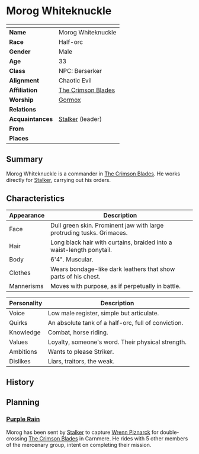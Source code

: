 # Morog Whiteknuckle

| []() | |
| --- | --- |
| **Name** | Morog Whiteknuckle |
| **Race** | Half-orc |
| **Gender** | Male |
| **Age** | 33 |
| **Class** | NPC: Berserker |
| **Alignment** | Chaotic Evil |
| **Affiliation** | [The Crimson Blades](../civilisations/kingdom-of-astor/organisations/the-crimson-blades.md) |
| **Worship** | [Gormox](../gods/gods/gormox.md) |
| **Relations** | |
| **Acquaintances** | [Stalker](stalker.md) (leader) |
| **From** | |
| **Places** | |

## Summary

Morog Whiteknuckle is a commander in [The Crimson Blades](../civilisations/kingdom-of-astor/organisations/the-crimson-blades.md). He works directly for [Stalker](stalker.md), carrying out his orders.

## Characteristics

| Appearance | Description |
| --- | --- |
| Face | Dull green skin. Prominent jaw with large protruding tusks. Grimaces. |
| Hair | Long black hair with curtains, braided into a waist-length ponytail. |
| Body | 6'4". Muscular. |
| Clothes | Wears bondage-like dark leathers that show parts of his chest. |
| Mannerisms | Moves with purpose, as if perpetually in battle. |

| Personality | Description |
| --- | --- |
| Voice | Low male register, simple but articulate. |
| Quirks | An absolute tank of a half-orc, full of conviction. |
| Knowledge | Combat, horse riding. |
| Values | Loyalty, someone's word. Their physical strength. |
| Ambitions | Wants to please Striker. |
| Dislikes | Liars, traitors, the weak. |

## History

## Planning

### [Purple Rain](../../campaigns/purple-rain/README.md)

Morog has been sent by [Stalker](stalker.md) to capture [Wrenn Piznarck](wrenn-piznarck.md) for double-crossing [The Crimson Blades](../civilisations/kingdom-of-astor/organisations/the-crimson-blades.md) in Carnmere. He rides with 5 other members of the mercenary group, intent on completing their mission.
